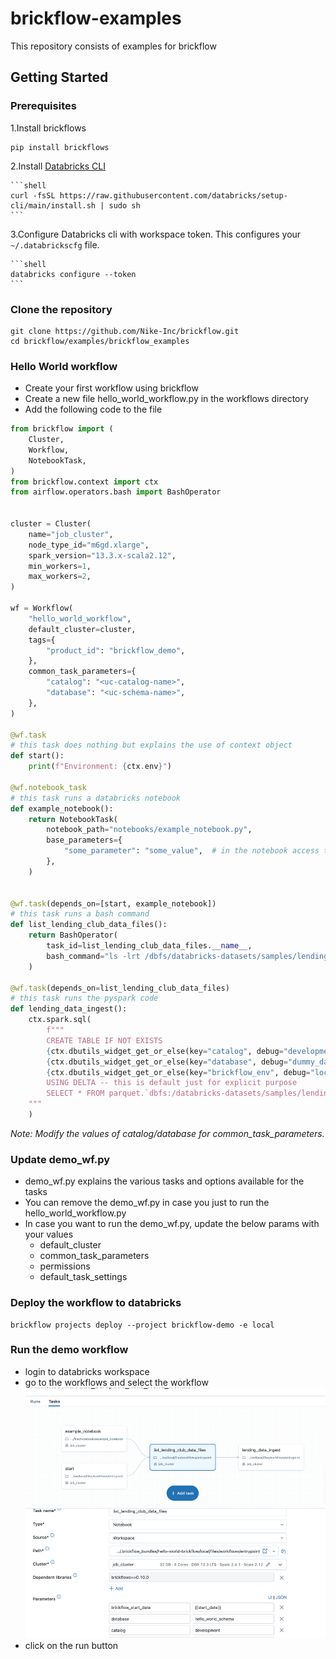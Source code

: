# brickflow-examples
This repository consists of examples for brickflow

## Getting Started

### Prerequisites
1.Install brickflows

```shell
pip install brickflows
```

2.Install [Databricks CLI](https://docs.databricks.com/en/dev-tools/cli/databricks-cli.html)

    ```shell
    curl -fsSL https://raw.githubusercontent.com/databricks/setup-cli/main/install.sh | sudo sh
    ```

3.Configure Databricks cli with workspace token. This configures your `~/.databrickscfg` file.

    ```shell
    databricks configure --token
    ```

### Clone the repository

```shell
git clone https://github.com/Nike-Inc/brickflow.git
cd brickflow/examples/brickflow_examples
```

### Hello World workflow
- Create your first workflow using brickflow
- Create a new file hello_world_workflow.py in the workflows directory
- Add the following code to the file
```python
from brickflow import (
    Cluster,
    Workflow,
    NotebookTask,
)
from brickflow.context import ctx
from airflow.operators.bash import BashOperator


cluster = Cluster(
    name="job_cluster",
    node_type_id="m6gd.xlarge",
    spark_version="13.3.x-scala2.12",
    min_workers=1,
    max_workers=2,
)

wf = Workflow(
    "hello_world_workflow",
    default_cluster=cluster,
    tags={
        "product_id": "brickflow_demo",
    },
    common_task_parameters={
        "catalog": "<uc-catalog-name>",
        "database": "<uc-schema-name>",
    },
)

@wf.task
# this task does nothing but explains the use of context object
def start():
    print(f"Environment: {ctx.env}")

@wf.notebook_task
# this task runs a databricks notebook
def example_notebook():
    return NotebookTask(
        notebook_path="notebooks/example_notebook.py",
        base_parameters={
            "some_parameter": "some_value",  # in the notebook access these via dbutils.widgets.get("some_parameter")
        },
    )


@wf.task(depends_on=[start, example_notebook])
# this task runs a bash command
def list_lending_club_data_files():
    return BashOperator(
        task_id=list_lending_club_data_files.__name__,
        bash_command="ls -lrt /dbfs/databricks-datasets/samples/lending_club/parquet/",
    )

@wf.task(depends_on=list_lending_club_data_files)
# this task runs the pyspark code
def lending_data_ingest():
    ctx.spark.sql(
        f"""
        CREATE TABLE IF NOT EXISTS
        {ctx.dbutils_widget_get_or_else(key="catalog", debug="development")}.\
        {ctx.dbutils_widget_get_or_else(key="database", debug="dummy_database")}.\
        {ctx.dbutils_widget_get_or_else(key="brickflow_env", debug="local")}_lending_data_ingest
        USING DELTA -- this is default just for explicit purpose
        SELECT * FROM parquet.`dbfs:/databricks-datasets/samples/lending_club/parquet/`
    """
    )
```
_Note: Modify the values of catalog/database for common_task_parameters._

### Update demo_wf.py
- demo_wf.py explains the various tasks and options available for the tasks
- You can remove the demo_wf.py in case you just to run the hello_world_workflow.py
- In case you want to run the demo_wf.py, update the below params with your values
   - default_cluster
   - common_task_parameters
   - permissions
   - default_task_settings

### Deploy the workflow to databricks
```shell
brickflow projects deploy --project brickflow-demo -e local
```

### Run the demo workflow
- login to databricks workspace
- go to the workflows and select the workflow
![img.png](../../docs/img/workflow.png)
- click on the run button
